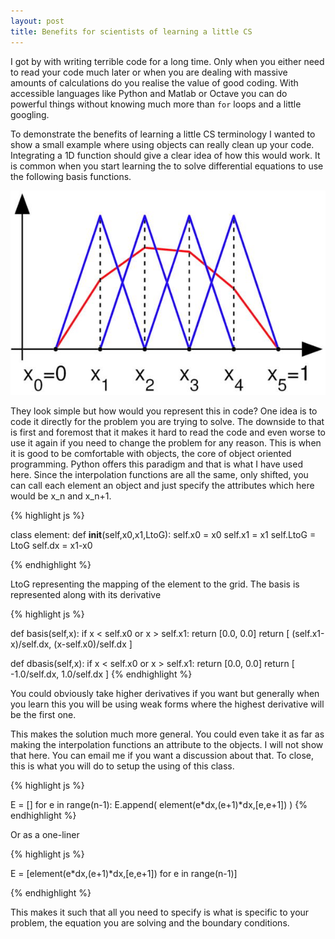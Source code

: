 ```yaml
---
layout: post
title: Benefits for scientists of learning a little CS
---
```


I got by with writing terrible code for a long time. Only when you either need to read your code much later or when you are dealing with massive amounts of calculations do you realise the value of good coding. With accessible languages like Python and Matlab or Octave you can do powerful things without knowing much more than `for` loops and a little googling.

To demonstrate the benefits of learning a little CS terminology I wanted to show a small example where using objects can really clean up your code. Integrating a 1D function should give a clear idea of how this would work. It is common when you start learning the to solve differential equations to use the following basis functions.

<img src="../images/BasisFunctions.jpg">

They look simple but how would you represent this in code? One idea is to code it directly for the problem you are trying to solve. The downside to that is first and foremost that it makes it hard to read the code and even worse to use it again if you need to change the problem for any reason. This is when it is good to be comfortable with objects, the core of object oriented programming. Python offers this paradigm and that is what I have used here. Since the interpolation functions are all the same, only shifted, you can call each element an object and just specify the attributes which here would be x_n and x_n+1.

{% highlight js %}

class element:
    def __init__(self,x0,x1,LtoG):
        self.x0 = x0
        self.x1 = x1
        self.LtoG = LtoG
        self.dx = x1-x0

{% endhighlight %}

LtoG representing the mapping of the element to the grid. The basis is represented along with its derivative

{% highlight js %}

def basis(self,x):
    if x < self.x0 or x > self.x1:
        return [0.0, 0.0]
    return [ (self.x1-x)/self.dx, (x-self.x0)/self.dx ]

def dbasis(self,x):
    if x < self.x0 or x > self.x1:
        return [0.0, 0.0]
    return [ -1.0/self.dx, 1.0/self.dx ]
{% endhighlight %}

You could obviously take higher derivatives if you want but generally when you learn this you will be using weak forms where the highest derivative will be the first one.

This makes the solution much more general. You could even take it as far as making the interpolation functions an attribute to the objects. I will not show that here. You can email me if you want a discussion about that. To close, this is what you will do to setup the using of this class.

{% highlight js %}

E = []
for e in range(n-1):
 E.append( element(e*dx,(e+1)*dx,[e,e+1]) )
{% endhighlight %}

Or as a one-liner

{% highlight js %}

E = [element(e*dx,(e+1)*dx,[e,e+1]) for e in range(n-1)]

{% endhighlight %}

This makes it such that all you need to specify is what is specific to your problem, the equation you are solving and the boundary conditions.

<style type="text/css">
	img {
		max-width:100%;
	}
	
</style>
